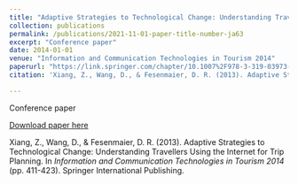 ```yaml
---
title: "Adaptive Strategies to Technological Change: Understanding Travellers Using the Internet for Trip Planning"
collection: publications
permalink: /publications/2021-11-01-paper-title-number-ja63
excerpt: "Conference paper"
date: 2014-01-01
venue: "Information and Communication Technologies in Tourism 2014"
paperurl: "https://link.springer.com/chapter/10.1007%2F978-3-319-03973-2_30"
citation: 'Xiang, Z., Wang, D., & Fesenmaier, D. R. (2013). Adaptive Strategies to Technological Change: Understanding Travellers Using the Internet for Trip Planning. In <i>Information and Communication Technologies in Tourism 2014</i> (pp. 411-423). Springer International Publishing.'

---
```

Conference paper

[Download paper here](https://link.springer.com/chapter/10.1007%2F978-3-319-03973-2_30)

Xiang, Z., Wang, D., & Fesenmaier, D. R. (2013). Adaptive Strategies to Technological Change: Understanding Travellers Using the Internet for Trip Planning. In <i>Information and Communication Technologies in Tourism 2014</i> (pp. 411-423). Springer International Publishing.

